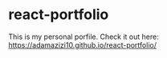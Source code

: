 # react-portfolio
This is my personal porfile. Check it out here:
https://adamazizi10.github.io/react-portfolio/
